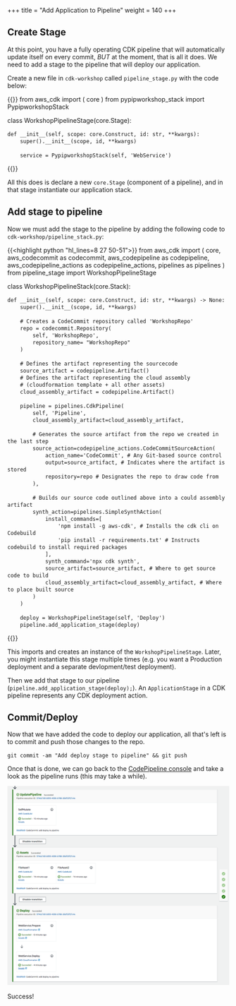 +++
title = "Add Application to Pipeline"
weight = 140
+++

## Create Stage
At this point, you have a fully operating CDK pipeline that will automatically update itself on every commit, *BUT* at the moment, that is all it does. We need to add a stage to the pipeline that will deploy our application.

Create a new file in `cdk-workshop` called `pipeline_stage.py` with the code below:

{{<highlight python>}}
from aws_cdk import (
    core
)
from pypipworkshop_stack import PypipworkshopStack

class WorkshopPipelineStage(core.Stage):

    def __init__(self, scope: core.Construct, id: str, **kwargs):
        super().__init__(scope, id, **kwargs)

        service = PypipworkshopStack(self, 'WebService')

{{</highlight>}}

All this does is declare a new `core.Stage` (component of a pipeline), and in that stage instantiate our application stack.

## Add stage to pipeline
Now we must add the stage to the pipeline by adding the following code to `cdk-workshop/pipeline_stack.py`:

{{<highlight python "hl_lines=8 27 50-51">}}
from aws_cdk import (
    core,
    aws_codecommit as codecommit,
    aws_codepipeline as codepipeline,
    aws_codepipeline_actions as codepipeline_actions,
    pipelines as pipelines
)
from pipeline_stage import WorkshopPipelineStage

class WorkshopPipelineStack(core.Stack):

    def __init__(self, scope: core.Construct, id: str, **kwargs) -> None:
        super().__init__(scope, id, **kwargs)

        # Creates a CodeCommit repository called 'WorkshopRepo'
        repo = codecommit.Repository(
            self, 'WorkshopRepo',
            repository_name= "WorkshopRepo"
        )

        # Defines the artifact representing the sourcecode
        source_artifact = codepipeline.Artifact()
        # Defines the artifact representing the cloud assembly
        # (cloudformation template + all other assets)
        cloud_assembly_artifact = codepipeline.Artifact()

        pipeline = pipelines.CdkPipeline(
            self, 'Pipeline',
            cloud_assembly_artifact=cloud_assembly_artifact,

            # Generates the source artifact from the repo we created in the last step
            source_action=codepipeline_actions.CodeCommitSourceAction(
                action_name='CodeCommit', # Any Git-based source control
                output=source_artifact, # Indicates where the artifact is stored
                repository=repo # Designates the repo to draw code from
            ),

            # Builds our source code outlined above into a could assembly artifact
            synth_action=pipelines.SimpleSynthAction(
                install_commands=[
                    'npm install -g aws-cdk', # Installs the cdk cli on Codebuild
                    'pip install -r requirements.txt' # Instructs codebuild to install required packages
                ],
                synth_command='npx cdk synth',
                source_artifact=source_artifact, # Where to get source code to build
                cloud_assembly_artifact=cloud_assembly_artifact, # Where to place built source
            )
        )

        deploy = WorkshopPipelineStage(self, 'Deploy')
        pipeline.add_application_stage(deploy)
{{</highlight>}}

This imports and creates an instance of the `WorkshopPipelineStage`. Later, you might instantiate this stage multiple times (e.g. you want a Production deployment and a separate devlopment/test deployment).

Then we add that stage to our pipeline (`pipeline.add_application_stage(deploy);`). An `ApplicationStage` in a CDK pipeline represents any CDK deployment action.

## Commit/Deploy
Now that we have added the code to deploy our application, all that's left is to commit and push those changes to the repo.

```
git commit -am "Add deploy stage to pipeline" && git push
```

Once that is done, we can go back to the [CodePipeline console](https://us-west-2.console.aws.amazon.com/codesuite/codepipeline/pipelines) and take a look as the pipeline runs (this may take a while).

![](./pipeline-succeed.png)

Success!
